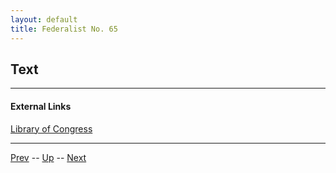 ```yaml
---
layout: default
title: Federalist No. 65
---
```


## Text

---
#### External Links
[Library of Congress]()

---

[Prev](64.md) -- [Up](README.md) -- [Next](66.md)

